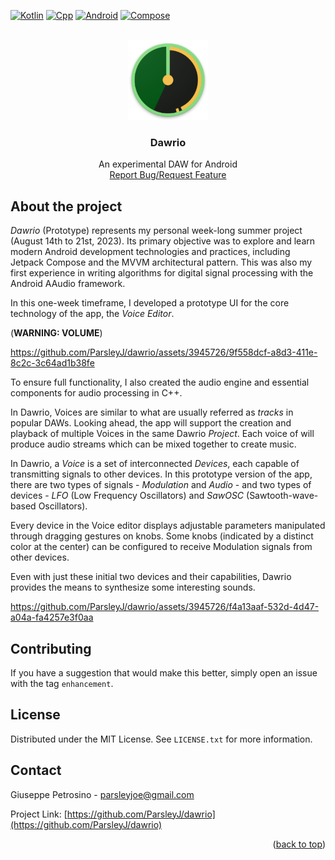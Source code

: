 <a name="readme-top"></a>


<!-- PROJECT SHIELDS -->
[![Kotlin][Kotlin]][Kotlin-url]
[![Cpp][Cpp]][Cpp-url]
[![Android][Android]][Android-url]
[![Compose][Compose]][Compose-url]



<!-- PROJECT LOGO -->
<br />
<div align="center">

  <a href="https://github.com/ParsleyJ/dawrio">
    <img src="dawrio_logo.png" alt="Logo" width="128" height="128">
  </a>


<h3 align="center">Dawrio</h3>

  <p align="center">
    An experimental DAW for Android
    <!--
    <br />
    <a href="https://github.com/ParsleyJ/dawrio"><strong>Explore the docs »</strong></a>
    -->
    <br />
    <a href="https://github.com/ParsleyJ/dawrio/issues">Report Bug/Request Feature</a>
  </p>
</div>




<!-- ABOUT THE PROJECT -->

## About the project

*Dawrio* (Prototype) represents my personal week-long summer project (August 14th to 21st, 2023). 
Its primary objective was to explore and learn modern Android development technologies and 
practices, including Jetpack Compose and the MVVM architectural pattern.
This was also my first experience in writing algorithms for digital signal processing with the 
Android AAudio framework. 

In this one-week timeframe, I developed a prototype UI for the core technology of the app, the 
*Voice Editor*. 

(**WARNING: VOLUME**)

https://github.com/ParsleyJ/dawrio/assets/3945726/9f558dcf-a8d3-411e-8c2c-3c64ad1b38fe

To ensure full functionality, I also created the audio engine and essential components for audio 
processing in C++.

In Dawrio, Voices are similar to what are usually referred as *tracks* in popular DAWs. 
Looking ahead, the app will support the creation and playback of multiple Voices in the same 
Dawrio *Project*. 
Each voice of will produce audio streams which can be mixed together to create music.

In Dawrio, a *Voice* is a set of interconnected *Devices*, each capable of transmitting signals to 
other devices. In this prototype version of the app, 
there are two types of signals - *Modulation* and *Audio* - and two types of devices - *LFO* 
(Low Frequency Oscillators) and *SawOSC* (Sawtooth-wave-based Oscillators).

Every device in the Voice editor displays adjustable parameters manipulated through dragging 
gestures on knobs. Some knobs (indicated by a distinct color at the center) can be configured to 
receive Modulation signals from other devices. 

Even with just these initial two devices and their capabilities, Dawrio provides the means to 
synthesize some interesting sounds.

https://github.com/ParsleyJ/dawrio/assets/3945726/f4a13aaf-532d-4d47-a04a-fa4257e3f0aa



<!-- CONTRIBUTING -->

## Contributing

If you have a suggestion that would make this better,
simply open an issue with the tag `enhancement`.

<!-- LICENSE -->

## License

Distributed under the MIT License. See `LICENSE.txt` for more information.




<!-- CONTACT -->

## Contact

Giuseppe Petrosino - parsleyjoe@gmail.com

Project Link: [https://github.com/ParsleyJ/dawrio](https://github.com/ParsleyJ/dawrio)

<p align="right">(<a href="#readme-top">back to top</a>)</p>



<!-- MARKDOWN LINKS & IMAGES -->

[contributors-url]: https://github.com/ParsleyJ/dawrio/graphs/contributors

[forks-url]: https://github.com/ParsleyJ/dawrio/network/members

[stars-url]: https://github.com/ParsleyJ/dawrio/stargazers

[issues-url]: https://github.com/ParsleyJ/dawrio/issues

[license-shield]: https://img.shields.io/github/license/ParsleyJ/dawrio?style=for-the-badge

[license-url]: https://github.com/ParsleyJ/dawrio/blob/master/LICENSE.txt

[Kotlin]: https://img.shields.io/badge/kotlin-20232A?style=for-the-badge&logo=kotlin

[Kotlin-url]: https://kotlinlang.org/

[Cpp]: https://img.shields.io/badge/C++-20232A?style=for-the-badge&logo=c%2B%2B

[Cpp-url]: https://cplusplus.com/

[Android]: https://img.shields.io/badge/Android-20232A?style=for-the-badge&logo=Android

[Android-url]: https://developer.android.com/

[Compose]: https://img.shields.io/badge/Jetpack%20Compose-20232A?style=for-the-badge&logo=jetpack-compose

[Compose-url]: https://github.com/gram-js/gramjs
